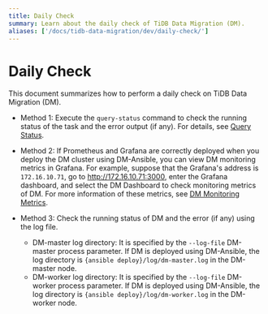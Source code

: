 ```yaml
---
title: Daily Check
summary: Learn about the daily check of TiDB Data Migration (DM).
aliases: ['/docs/tidb-data-migration/dev/daily-check/']
---
```


# Daily Check

This document summarizes how to perform a daily check on TiDB Data Migration (DM).

+ Method 1: Execute the `query-status` command to check the running status of the task and the error output (if any). For details, see [Query Status](query-status.md).

+ Method 2: If Prometheus and Grafana are correctly deployed when you deploy the DM cluster using DM-Ansible, you can view DM monitoring metrics in Grafana. For example, suppose that the Grafana's address is `172.16.10.71`, go to <http://172.16.10.71:3000>, enter the Grafana dashboard, and select the DM Dashboard to check monitoring metrics of DM. For more information of these metrics, see [DM Monitoring Metrics](monitor-a-dm-cluster.md).

+ Method 3: Check the running status of DM and the error (if any) using the log file.

    - DM-master log directory: It is specified by the `--log-file` DM-master process parameter. If DM is deployed using DM-Ansible, the log directory is `{ansible deploy}/log/dm-master.log` in the DM-master node.
    - DM-worker log directory: It is specified by the `--log-file` DM-worker process parameter. If DM is deployed using DM-Ansible, the log directory is `{ansible deploy}/log/dm-worker.log` in the DM-worker node.

